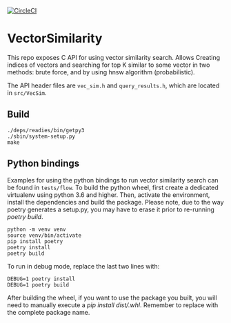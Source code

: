 [![CircleCI](https://circleci.com/gh/RedisAI/VectorSimilarity/tree/main.svg?style=svg)](https://circleci.com/gh/RedisAI/VectorSimilarity/tree/main)

# VectorSimilarity

This repo exposes C API for using vector similarity search.
Allows Creating indices of vectors and searching for top K similar to some vector in two methods: brute force, and by using hnsw algorithm (probabilistic).

The API header files are `vec_sim.h` and `query_results.h`, which are located in `src/VecSim`.

## Build

```
./deps/readies/bin/getpy3
./sbin/system-setup.py
make
```

## Python bindings

Examples for using the python bindings to run vector similarity search can be found in `tests/flow`. 
To build the python wheel, first create a dedicated virtualenv using python 3.6 and higher. Then, activate the environment, install the dependencies and build the package. Please note, due to the way poetry generates a setup.py, you may have to erase it prior to re-running *poetry build*.

```
python -m venv venv
source venv/bin/activate
pip install poetry
poetry install
poetry build
```

To run in debug mode, replace the last two lines with:

```
DEBUG=1 poetry install
DEBUG=1 poetry build
```

After building the wheel, if you want to use the package you built, you will need to manually execute a *pip install dist/<package>.whl*. Remember to replace <package> with the complete package name.
